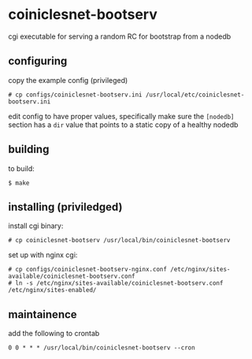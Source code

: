 # coiniclesnet-bootserv

cgi executable for serving a random RC for bootstrap from a nodedb

## configuring

copy the example config (privileged)

    # cp configs/coiniclesnet-bootserv.ini /usr/local/etc/coiniclesnet-bootserv.ini
    
edit config to have proper values, 
specifically  make sure the `[nodedb]` section has a `dir` value that points to a static copy of a healthy nodedb

## building

to build:

    $ make

## installing (priviledged)

install cgi binary:

    # cp coiniclesnet-bootserv /usr/local/bin/coiniclesnet-bootserv 

set up with nginx cgi:

    # cp configs/coiniclesnet-bootserv-nginx.conf /etc/nginx/sites-available/coiniclesnet-bootserv.conf
    # ln -s /etc/nginx/sites-available/coiniclesnet-bootserv.conf /etc/nginx/sites-enabled/ 

## maintainence

add the following to crontab

    0 0 * * * /usr/local/bin/coiniclesnet-bootserv --cron
